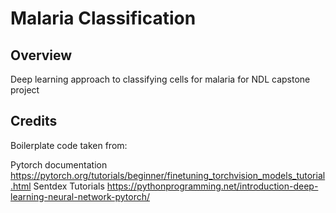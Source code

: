 # Malaria Classification

## Overview
Deep learning approach to classifying cells for malaria for NDL capstone project

## Credits

Boilerplate code taken from:

Pytorch documentation <https://pytorch.org/tutorials/beginner/finetuning_torchvision_models_tutorial.html>
Sentdex Tutorials <https://pythonprogramming.net/introduction-deep-learning-neural-network-pytorch/>
